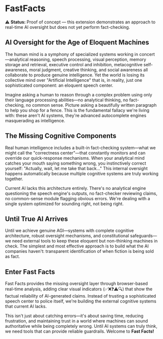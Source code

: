 # FastFacts

⚠️ **Status:** Proof of concept — this extension demonstrates an approach to real-time AI oversight but does not yet perform fact-checking.

## AI Oversight for the Age of Eloquent Machines

The human mind is a symphony of specialized systems working in concert—analytical reasoning, speech processing, visual perception, memory storage and retrieval, executive control and inhibition, metacognitive self-awareness, moral judgment, creative thinking, and social awareness all collaborate to produce genuine intelligence. Yet the world is losing its collective mind over "Artificial Intelligence" that is, in reality, just one sophisticated component: an eloquent speech center.

Imagine asking a human to reason through a complex problem using only their language processing abilities—no analytical thinking, no fact-checking, no common sense. Picture asking a beautifully written paragraph to help you shop for a fence. This is the fundamental fallacy we're living with: these aren't AI systems, they're advanced autocomplete engines masquerading as intelligence.

## The Missing Cognitive Components

Real human intelligence includes a built-in fact-checking system—what we might call the "correctness center"—that constantly monitors and can override our quick-response mechanisms. When your analytical mind catches your mouth saying something wrong, you instinctively correct yourself: "Actually, wait, let me take that back..." This internal oversight happens automatically because multiple cognitive systems are truly working together.

Current AI lacks this architecture entirely. There's no analytical engine questioning the speech engine's outputs, no fact-checker reviewing claims, no common-sense module flagging obvious errors. We're dealing with a single system optimized for sounding right, not being right.

## Until True AI Arrives

Until we achieve genuine AGI—systems with complete cognitive architecture, robust oversight mechanisms, and constitutional safeguards—we need external tools to keep these eloquent but non-thinking machines in check. The simplest and most effective approach is to build what the AI companies haven't: transparent identification of when fiction is being sold as fact.

## Enter Fast Facts

Fast Facts provides the missing oversight layer through browser-based real-time analysis, adding clear visual indicators (✅❌❓⚠️🔍) that show the factual reliability of AI-generated claims. Instead of trusting a sophisticated speech center to police itself, we're building the external cognitive systems that current AI lacks.

This isn't just about catching errors—it's about saving time, reducing frustration, and maintaining trust in a world where machines can sound authoritative while being completely wrong. Until AI systems can truly think, we need tools that can provide reliable guardrails. Welcome to **Fast Facts!**
